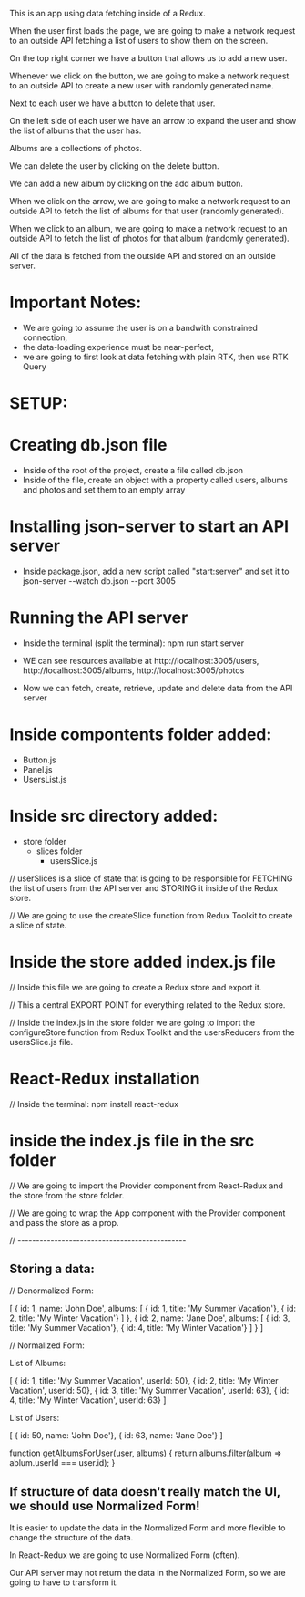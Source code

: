 This is an app using data fetching inside of a Redux.

When the user first loads the page, we are going to make a network request to an outside API fetching a list of users to show them on the screen.

On the top right corner we have a button that allows us to add a new user.

Whenever we click on the button, we are going to make a network request to an outside API to create a new user with randomly generated name.

Next to each user we have a button to delete that user.

On the left side of each user we have an arrow to expand the user and show the list of albums that the user has.

Albums are a collections of photos.

We can delete the user by clicking on the delete button.

We can add a new album by clicking on the add album button.

When we click on the arrow, we are going to make a network request to an outside API to fetch the list of albums for that user (randomly generated).

When we click to an album, we are going to make a network request to an outside API to fetch the list of photos for that album (randomly generated).

All of the data is fetched from the outside API and stored on an outside server.

# Important Notes:

- We are going to assume the user is on a bandwith constrained connection,
- the data-loading experience must be near-perfect,
- we are going to first look at data fetching with plain RTK, then use RTK Query

# SETUP:

# Creating db.json file

- Inside of the root of the project, create a file called db.json
- Inside of the file, create an object with a property called users, albums and photos and set them to an empty array

# Installing json-server to start an API server

- Inside package.json, add a new script called "start:server" and set it to json-server --watch db.json --port 3005

# Running the API server

- Inside the terminal (split the terminal):
 npm run start:server

 - WE can see resources available at 
 http://localhost:3005/users, 
 http://localhost:3005/albums, 
 http://localhost:3005/photos

 - Now we can fetch, create, retrieve, update and delete data from the API server

 # Inside compontents folder added:

 - Button.js
 - Panel.js
 - UsersList.js

 # Inside src directory added:

 - store folder
    - slices folder
        - usersSlice.js

// userSlices is a slice of state that is going to be responsible for FETCHING the list of users from the API server and STORING it inside of the Redux store.

// We are going to use the createSlice function from Redux Toolkit to create a slice of state.

# Inside the store added index.js file

// Inside this file we are going to create a Redux store and export it.

// This a central EXPORT POINT for everything related to the Redux store.

// Inside the index.js in the store folder we are going to import the configureStore function from Redux Toolkit and the usersReducers from the usersSlice.js file.

# React-Redux installation

// Inside the terminal:
npm install react-redux

# inside the index.js file in the src folder

// We are going to import the Provider component from React-Redux and the store from the store folder.

// We are going to wrap the App component with the Provider component and pass the store as a prop.

// ----------------------------------------------

## Storing a data:

// Denormalized Form:

[
    {
        id: 1,
        name: 'John Doe',
        albums: [
            { id: 1, title: 'My Summer Vacation'},
            { id: 2, title: 'My Winter Vacation'}
        ]
    },
    {
        id: 2,
        name: 'Jane Doe',
        albums: [
            { id: 3, title: 'My Summer Vacation'},
            { id: 4, title: 'My Winter Vacation'}
        ]
    }
]

// Normalized Form:

List of Albums:

[
    { id: 1, title: 'My Summer Vacation', userId: 50},
    { id: 2, title: 'My Winter Vacation', userId: 50},
    { id: 3, title: 'My Summer Vacation', userId: 63},
    { id: 4, title: 'My Winter Vacation', userId: 63}
]

List of Users:

[
    { id: 50, name: 'John Doe'},
    { id: 63, name: 'Jane Doe'}
]

function getAlbumsForUser(user, albums) {
    return albums.filter(album => ablum.userId === user.id);
}

## If structure of data doesn't really match the UI, we should use Normalized Form!

It is easier to update the data in the Normalized Form and
more flexible to change the structure of the data.

In React-Redux we are going to use Normalized Form (often).

Our API server may not return the data in the Normalized Form, so we are going to have to transform it.